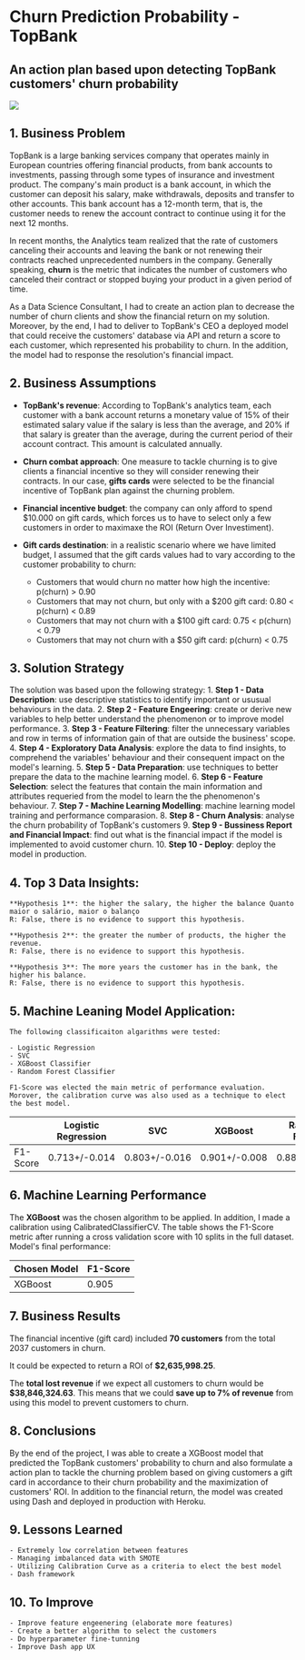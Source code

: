 # Churn Prediction Probability - TopBank
## An action plan based upon detecting TopBank customers' churn probability

![](https://www.milldesk.com.br/wp-content/uploads/2019/09/customer-churn-milldesk-1024x513.jpeg)

## 1. Business Problem

TopBank is a large banking services company that operates mainly in European countries offering financial products, from bank accounts to investments, passing through some types of insurance and investment product. The company's main product is a bank account, in which the customer can deposit his salary, make withdrawals, deposits and transfer to other accounts. This bank account has a 12-month term, that is, the customer needs to renew the account contract to continue using it for the next 12 months.

In recent months, the Analytics team realized that the rate of customers canceling their accounts and leaving the bank or not renewing their contracts reached unprecedented numbers in the company. Generally speaking, **churn** is the metric that indicates the number of customers who canceled their contract or stopped buying your product in a given period of time. 

 As a Data Science Consultant, I had to create an action plan to decrease the number of churn clients and show the financial return on my solution. Moreover, by the end, I had to deliver to TopBank's CEO a deployed model that could receive the customers' database via API and return a score to each customer, which represented his probability to churn. In the addition, the model had to response the resolution's financial impact.

## 2. Business Assumptions

- **TopBank's revenue**: According to TopBank's analytics team, each customer with a bank account returns a monetary value of 15% of their estimated salary value if the salary is less than the average, and 20% if that salary is greater than the average, during the current period of their account contract. This amount is calculated annually.

- **Churn combat approach**: One measure to tackle churning is to give clients a financial incentive so they will consider renewing their contracts. In our case, **gifts cards** were selected to be the financial incentive of TopBank plan against the churning problem.

- **Financial incentive budget**: the company can only afford to spend $10.000 on gift cards, which forces us to have to select only a few customers in order to maximaxe the ROI (Return Over Investiment).

- **Gift cards destination**: in a realistic scenario where we have limited budget, I assumed that the gift cards values had to vary according to the customer probability to churn:
	- Customers that would churn no matter how high the incentive: p(churn) > 0\.90
	- Customers that may not churn, but only with a $200 gift card: 0\.80 < p(churn) < 0.89
	- Customers that may not churn with a $100 gift card: 0\.75 < p(churn) < 0.79
	- Customers that may not churn with a $50 gift card: p(churn) < 0\.75


## 3. Solution Strategy
The solution was based upon the following strategy:
	1. **Step 1 - Data Description**: use descriptive statistics to identify important or ususual behaviours in the data.
	2. **Step 2 - Feature Engeering**: create or derive new variables to help better understand the phenomenon or to improve model performance.
	3. **Step 3 - Feature Filtering**: filter the unnecessary variables and row in terms of information gain of that are outside the business' scope.
	4. **Step 4 - Exploratory Data Analysis**: explore the data to find insights, to comprehend the variables' behaviour and their consequent impact on the model's learning. 
	5. **Step 5 - Data Preparation**: use techniques to better prepare the data to the machine learning model. 
	6. **Step 6 - Feature Selection**: select the features that contain the main information and attributes requeried from the model to learn the the phenomenon's behaviour. 
	7. **Step 7 - Machine Learning Modelling**: machine learning model training and performance comparasion. 
	8. **Step 8 - Churn Analysis**: analyse the churn probability of TopBank's customers
	9. **Step 9 - Bussiness Report and Financial Impact**: find out what is the financial impact if the model is implemented to avoid customer churn.
	10. **Step 10 - Deploy**: deploy the model in production. 

## 4. Top 3 Data Insights:
	
	**Hypothesis 1**: the higher the salary, the higher the balance Quanto maior o salário, maior o balanço
	R: False, there is no evidence to support this hypothesis.

	**Hypothesis 2**: the greater the number of products, the higher the revenue.
	R: False, there is no evidence to support this hypothesis.

	**Hypothesis 3**: The more years the customer has in the bank, the higher his balance.
	R: False, there is no evidence to support this hypothesis.

## 5. Machine Leaning Model Application:
	The following classificaiton algarithms were tested:

	- Logistic Regression
	- SVC
	- XGBoost Classifier
	- Random Forest Classifier

	F1-Score was elected the main metric of performance evaluation. Morover, the calibration curve was also used as a technique to elect the best model. 

|          |  Logistic Regression  |       SVC        |     XGBoost     |   Random Forest  | 
|----------|-----------------------|------------------|-----------------|------------------|
| F1-Score |    0\.713+/-0\.014    | 0\.803+/-0\.016  | 0\.901+/-0\.008 |   0\.887+/-0\.01 |

## 6. Machine Learning Performance

The **XGBoost** was the chosen algorithm to be applied. In addition, I made a calibration using CalibratedClassifierCV.	
The table shows the F1-Score metric after running a cross validation score with 10 splits in the full dataset.
Model's final performance:

| Chosen Model | F1-Score |
|--------------|----------|
|    XGBoost   |  0\.905  |

## 7. Business Results

The financial incentive (gift card) included **70 customers** from the total 2037 customers in churn.

It could be expected to return a ROI of **$2,635,998.25**.

The **total lost revenue** if we expect all customers to churn would be **$38,846,324.63**. This means that we could **save up to 7% of revenue** from using this model to prevent customers to churn.

## 8. Conclusions

By the end of the project, I was able to create a XGBoost model that predicted the TopBank customers' probability to churn and also formulate a action plan to tackle the churning problem based on giving customers a gift card in accordance to their churn probability and the maximization of customers' ROI. In addition to the financial return, the model was created using Dash and deployed in production with Heroku.

## 9. Lessons Learned
	- Extremely low correlation between features 
	- Managing imbalanced data with SMOTE
	- Utilizing Calibration Curve as a criteria to elect the best model
	- Dash framework 


## 10. To Improve
	- Improve feature engeenering (elaborate more features)
	- Create a better algorithm to select the customers
	- Do hyperparameter fine-tunning
	- Improve Dash app UX

